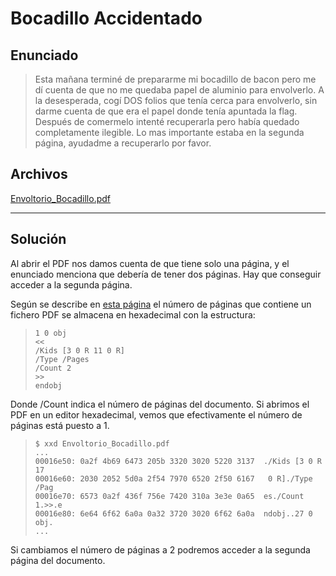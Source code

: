 # Bocadillo Accidentado

## Enunciado

> Esta mañana terminé de prepararme mi bocadillo de bacon pero me dí cuenta de que no me quedaba papel de aluminio para envolverlo. A la desesperada, cogí 
> DOS folios que tenía cerca para envolverlo, sin darme cuenta de que era el papel donde tenía apuntada la flag.
> Después de comermelo intenté recuperarla pero había quedado completamente ilegible.
> Lo mas importante estaba en la segunda página, ayudadme a recuperarlo por favor.

## Archivos
[Envoltorio_Bocadillo.pdf](./Envoltorio_Bocadillo.pdf)

_ _ _

## Solución

Al abrir el PDF nos damos cuenta de que tiene solo una página, y el enunciado menciona que debería de tener dos páginas.
Hay que conseguir acceder a la segunda página.

Según se describe en [esta página](https://www.ncbi.nlm.nih.gov/pmc/articles/PMC7517136/) el número de páginas que contiene un
fichero PDF se almacena en hexadecimal con la estructura:

>~~~
>1 0 obj
><<
>/Kids [3 0 R 11 0 R]
>/Type /Pages
>/Count 2
>>>
>endobj
>~~~

Donde /Count indica el número de páginas del documento.
Si abrimos el PDF en un editor hexadecimal, vemos que efectivamente el número de páginas está puesto a 1.

>~~~
> $ xxd Envoltorio_Bocadillo.pdf
> ...
> 00016e50: 0a2f 4b69 6473 205b 3320 3020 5220 3137  ./Kids [3 0 R 17
> 00016e60: 2030 2052 5d0a 2f54 7970 6520 2f50 6167   0 R]./Type /Pag
> 00016e70: 6573 0a2f 436f 756e 7420 310a 3e3e 0a65  es./Count 1.>>.e
> 00016e80: 6e64 6f62 6a0a 0a32 3720 3020 6f62 6a0a  ndobj..27 0 obj.
> ...
>~~~

Si cambiamos el número de páginas a 2 podremos acceder a la segunda página del documento.











